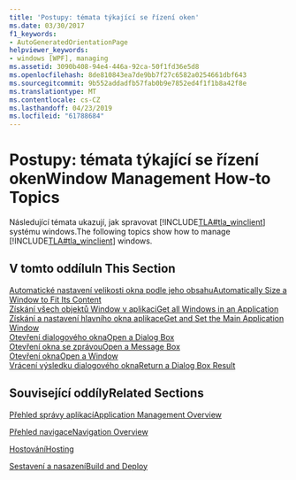 ```yaml
---
title: 'Postupy: témata týkající se řízení oken'
ms.date: 03/30/2017
f1_keywords:
- AutoGeneratedOrientationPage
helpviewer_keywords:
- windows [WPF], managing
ms.assetid: 3090b408-94e4-446a-92ca-50f1fd36e5d8
ms.openlocfilehash: 8de810843ea7de9bb7f27c6582a0254661dbf643
ms.sourcegitcommit: 9b552addadfb57fab0b9e7852ed4f1f1b8a42f8e
ms.translationtype: MT
ms.contentlocale: cs-CZ
ms.lasthandoff: 04/23/2019
ms.locfileid: "61788684"
---
```

# <a name="window-management-how-to-topics"></a><span data-ttu-id="9cf12-102">Postupy: témata týkající se řízení oken</span><span class="sxs-lookup"><span data-stu-id="9cf12-102">Window Management How-to Topics</span></span>
<span data-ttu-id="9cf12-103">Následující témata ukazují, jak spravovat [!INCLUDE[TLA#tla_winclient](../../../../includes/tlasharptla-winclient-md.md)] systému windows.</span><span class="sxs-lookup"><span data-stu-id="9cf12-103">The following topics show how to manage [!INCLUDE[TLA#tla_winclient](../../../../includes/tlasharptla-winclient-md.md)] windows.</span></span>  
  
## <a name="in-this-section"></a><span data-ttu-id="9cf12-104">V tomto oddílu</span><span class="sxs-lookup"><span data-stu-id="9cf12-104">In This Section</span></span>  
 [<span data-ttu-id="9cf12-105">Automatické nastavení velikosti okna podle jeho obsahu</span><span class="sxs-lookup"><span data-stu-id="9cf12-105">Automatically Size a Window to Fit Its Content</span></span>](how-to-automatically-size-a-window-to-fit-its-content.md)  
  [<span data-ttu-id="9cf12-106">Získání všech objektů Window v aplikaci</span><span class="sxs-lookup"><span data-stu-id="9cf12-106">Get all Windows in an Application</span></span>](how-to-get-all-windows-in-an-application.md)  
  [<span data-ttu-id="9cf12-107">Získání a nastavení hlavního okna aplikace</span><span class="sxs-lookup"><span data-stu-id="9cf12-107">Get and Set the Main Application Window</span></span>](how-to-get-and-set-the-main-application-window.md)  
  [<span data-ttu-id="9cf12-108">Otevření dialogového okna</span><span class="sxs-lookup"><span data-stu-id="9cf12-108">Open a Dialog Box</span></span>](how-to-open-a-dialog-box.md)  
  [<span data-ttu-id="9cf12-109">Otevření okna se zprávou</span><span class="sxs-lookup"><span data-stu-id="9cf12-109">Open a Message Box</span></span>](how-to-open-a-message-box.md)  
  [<span data-ttu-id="9cf12-110">Otevření okna</span><span class="sxs-lookup"><span data-stu-id="9cf12-110">Open a Window</span></span>](how-to-open-a-window.md)  
  [<span data-ttu-id="9cf12-111">Vrácení výsledku dialogového okna</span><span class="sxs-lookup"><span data-stu-id="9cf12-111">Return a Dialog Box Result</span></span>](how-to-return-a-dialog-box-result.md)  
  
## <a name="related-sections"></a><span data-ttu-id="9cf12-112">Související oddíly</span><span class="sxs-lookup"><span data-stu-id="9cf12-112">Related Sections</span></span>  
 [<span data-ttu-id="9cf12-113">Přehled správy aplikací</span><span class="sxs-lookup"><span data-stu-id="9cf12-113">Application Management Overview</span></span>](application-management-overview.md)  
  
 [<span data-ttu-id="9cf12-114">Přehled navigace</span><span class="sxs-lookup"><span data-stu-id="9cf12-114">Navigation Overview</span></span>](navigation-overview.md)  
  
 [<span data-ttu-id="9cf12-115">Hostování</span><span class="sxs-lookup"><span data-stu-id="9cf12-115">Hosting</span></span>](hosting-wpf-applications.md)  
  
 [<span data-ttu-id="9cf12-116">Sestavení a nasazení</span><span class="sxs-lookup"><span data-stu-id="9cf12-116">Build and Deploy</span></span>](building-and-deploying-wpf-applications.md)
